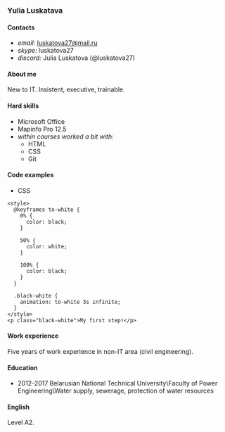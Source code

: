 ### Yulia Luskatava

#### Contacts

* *email:* luskatova27@mail.ru
* *skype:* luskatova27
* *discord:* Julia Luskatova (@luskatova27)

#### About me

New to IT. Insistent, executive, trainable.

#### Hard skills

* Microsoft Office
* Mapinfo Pro 12.5
* *within courses worked a bit with:*
    * HTML
    * CSS
    * Git

#### Code examples
* CSS
```
<style>
  @keyframes to-white {
    0% {
      color: black;
    }

    50% {
      color: white;
    }

    100% {
      color: black;
    }
  }

  .black-white {
    animation: to-white 3s infinite;
  }
</style>
<p class="black-white">My first step!</p>
```

#### Work experience

Five years of work experience in non-IT area (civil engineering).

#### Education
* 2012-2017
Belarusian National Technical University\Faculty of Power Engineering\Water supply, sewerage, protection of water resources

#### English
Level A2.